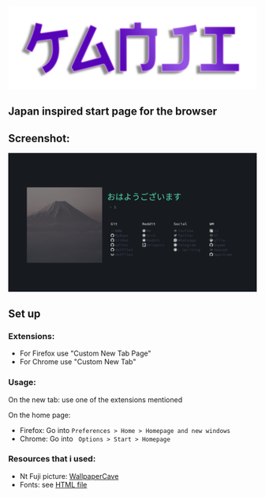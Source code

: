 ![bg](bg.png)

## Japan inspired start page for the browser

## Screenshot:
![screen](screen.png)

## Set up

### Extensions:
* For Firefox use "Custom New Tab Page"
* For Chrome use "Custom New Tab"

### Usage:
On the new tab: use one of the extensions mentioned

On the home page:
* Firefox: Go into
```Preferences > Home > Homepage and new windows```
* Chrome: Go into
``` Options > Start > Homepage```

### Resources that i used:
* Nt Fuji picture: [WallpaperCave](https://wallpapercave.com/mt-fuji-wallpaper)
* Fonts: see [HTML file](https://github.com/Alededorigo/Kanji/blob/main/index.html)
